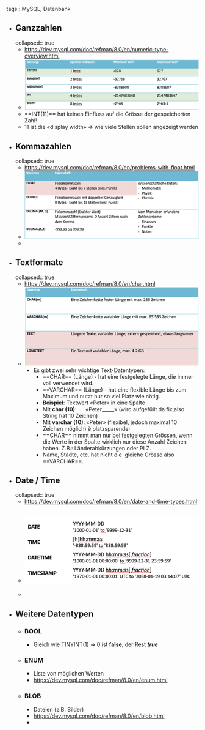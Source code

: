 tags:: MySQL, Datenbank

- ## Ganzzahlen
  collapsed:: true
	- https://dev.mysql.com/doc/refman/8.0/en/numeric-type-overview.html
	- ![Bildschirmfoto 2023-06-21 um 19.50.14.png](../assets/Bildschirmfoto_2023-06-21_um_19.50.14_1687369816477_0.png)
	- ==INT(11)== hat keinen Einfluss auf die Grösse der gespeicherten Zahl!
	- 11 ist die «display width» => wie viele Stellen sollen angezeigt werden
- ## Kommazahlen
  collapsed:: true
	- https://dev.mysql.com/doc/refman/8.0/en/problems-with-float.html
	- ![Bildschirmfoto 2023-06-21 um 19.52.19.png](../assets/Bildschirmfoto_2023-06-21_um_19.52.19_1687369942979_0.png)
	-
- ## Textformate
  collapsed:: true
	- https://dev.mysql.com/doc/refman/8.0/en/char.html
	- ![Bildschirmfoto 2023-06-21 um 19.52.49.png](../assets/Bildschirmfoto_2023-06-21_um_19.52.49_1687369973389_0.png)
		- Es gibt zwei sehr wichtige Text-Datentypen:
			- ==CHAR== (Länge) - hat eine festgelegte Länge, die immer voll verwendet wird.
			- ==VARCHAR== (Länge) - hat eine flexible Länge bis zum Maximum und nutzt nur so viel Platz wie nötig.
			- **Beispiel**: Textwert
			  «Peter» in eine Spalte
			- Mit **char (10)**:      «Peter_____» (wird aufgefüllt da fix,also String hat 10 Zeichen)
			- Mit **varchar (10)**: «Peter» (flexibel, jedoch maximal 10 Zeichen möglich) è platzsparender
			- ==CHAR== nimmt man nur bei festgelegten Grössen, wenn die Werte in der Spalte wirklich nur diese Anzahl Zeichen haben. Z.B.: Länderabkürzungen oder PLZ.
			- Name, Städte, etc. hat nicht die  gleiche Grösse also ==VARCHAR==.
- ## Date / Time
  collapsed:: true
	- https://dev.mysql.com/doc/refman/8.0/en/date-and-time-types.html
	- ![Bildschirmfoto 2023-06-21 um 19.56.06.png](../assets/Bildschirmfoto_2023-06-21_um_19.56.06_1687370168655_0.png)
		-
	-
- ## Weitere Datentypen
	- ### BOOL
		- Gleich wie TINYINT(1) => 0 ist **false**, der Rest ***true***
	- ### ENUM
		- Liste von möglichen Werten
		- https://dev.mysql.com/doc/refman/8.0/en/enum.html
	- ### BLOB
		- Dateien (z.B. Bilder)
		- https://dev.mysql.com/doc/refman/8.0/en/blob.html
		-